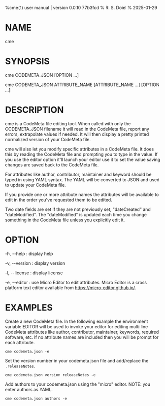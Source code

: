 %cme(1) user manual | version 0.0.10 77b3fcd
% R. S. Doiel
% 2025-01-29

# NAME

cme

# SYNOPSIS

cme CODEMETA_JSON [OPTION ...] 

cme CODEMETA_JSON ATTRIBUTE_NAME [ATTRIBUTE_NAME ...] [OPTION ...]

# DESCRIPTION

cme is a CodeMeta file editing tool.  When called with only the CODEMETA_JSON filename
it will read in the CodeMeta file, report any errors, extrapolate values if needed. It will
then display a pretty printed normalized version of your CodeMeta file.

cme will also let you modify specific attributes in a CodeMeta file. It does this by
reading the CodeMeta file and prompting you to type in the value. If you use the editor
option it'll launch your editor use it to set the value saving changes are saved back to
the CodeMeta file.

For attributes like author, contributor, maintainer and keyword should be typed in using
YAML syntax. The YAML will be converted to JSON and used to update your CodeMeta file.

If you provide one or more attribute names the attributes will be available to edit in the order
you've requested them to be edited.

Two date fields are set if they are not previously set, "dateCreated" and "dateModified". The 
"dateModified" is updated each time you change something in the CodeMeta file unless you explicitly
edit it.

# OPTION

-h, --help
: display help

-v, --version
: display version

-l, --license
: display license

-e, --editor
: use Micro Editor to edit attributes. Micro Editor is a cross platform
text editor available from <https://micro-editor.github.io/>.

# EXAMPLES

Create a new CodeMeta file. In the following example the environment
variable EDITOR will be used to invoke your editor for editing multi line
CodeMeta attributes like author, contributor, maintainer, keywords,
required software, etc.  If no attribute names are included then you will
be prompt for each attribute.

~~~
cme codemeta.json -e
~~~

Set the version number in your codemeta.json file and add/replace the `.releaseNotes`.

~~~
cme codemeta.json version releaseNotes -e
~~~

Add authors to your codemeta.json using the "micro" editor.  NOTE: you enter authors as YAML.

~~~
cme codemeta.json authors -e
~~~

